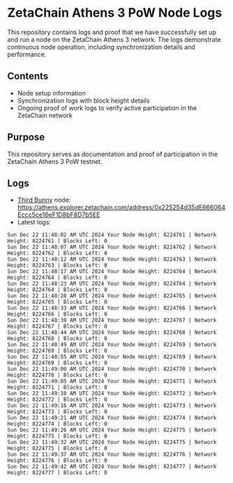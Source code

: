 # ZetaChain Athens 3 PoW Node Logs
This repository contains logs and proof that we have successfully set up and run a node on the ZetaChain Athens 3 network. The logs demonstrate continuous node operation, including synchronization details and performance.

## Contents
- Node setup information
- Synchronization logs with block height details
- Ongoing proof of work logs to verify active participation in the ZetaChain network

## Purpose
This repository serves as documentation and proof of participation in the ZetaChain Athens 3 PoW testnet.

## Logs

- [Third Bunny](https://thirdbunny.xyz/) node: https://athens.explorer.zetachain.com/address/0x225254d35dE666064Eccc5ce16eF1D8bF8D7b5EE
- Latest logs:
```
Sun Dec 22 11:48:02 AM UTC 2024 Your Node Height: 8224761 | Network Height: 8224761 | Blocks Left: 0
Sun Dec 22 11:48:07 AM UTC 2024 Your Node Height: 8224762 | Network Height: 8224762 | Blocks Left: 0
Sun Dec 22 11:48:12 AM UTC 2024 Your Node Height: 8224763 | Network Height: 8224763 | Blocks Left: 0
Sun Dec 22 11:48:17 AM UTC 2024 Your Node Height: 8224764 | Network Height: 8224764 | Blocks Left: 0
Sun Dec 22 11:48:23 AM UTC 2024 Your Node Height: 8224764 | Network Height: 8224764 | Blocks Left: 0
Sun Dec 22 11:48:28 AM UTC 2024 Your Node Height: 8224765 | Network Height: 8224765 | Blocks Left: 0
Sun Dec 22 11:48:33 AM UTC 2024 Your Node Height: 8224766 | Network Height: 8224766 | Blocks Left: 0
Sun Dec 22 11:48:38 AM UTC 2024 Your Node Height: 8224767 | Network Height: 8224767 | Blocks Left: 0
Sun Dec 22 11:48:44 AM UTC 2024 Your Node Height: 8224768 | Network Height: 8224768 | Blocks Left: 0
Sun Dec 22 11:48:49 AM UTC 2024 Your Node Height: 8224769 | Network Height: 8224769 | Blocks Left: 0
Sun Dec 22 11:48:55 AM UTC 2024 Your Node Height: 8224769 | Network Height: 8224769 | Blocks Left: 0
Sun Dec 22 11:49:00 AM UTC 2024 Your Node Height: 8224770 | Network Height: 8224770 | Blocks Left: 0
Sun Dec 22 11:49:05 AM UTC 2024 Your Node Height: 8224771 | Network Height: 8224771 | Blocks Left: 0
Sun Dec 22 11:49:10 AM UTC 2024 Your Node Height: 8224772 | Network Height: 8224772 | Blocks Left: 0
Sun Dec 22 11:49:16 AM UTC 2024 Your Node Height: 8224773 | Network Height: 8224773 | Blocks Left: 0
Sun Dec 22 11:49:21 AM UTC 2024 Your Node Height: 8224774 | Network Height: 8224774 | Blocks Left: 0
Sun Dec 22 11:49:26 AM UTC 2024 Your Node Height: 8224775 | Network Height: 8224775 | Blocks Left: 0
Sun Dec 22 11:49:32 AM UTC 2024 Your Node Height: 8224775 | Network Height: 8224775 | Blocks Left: 0
Sun Dec 22 11:49:37 AM UTC 2024 Your Node Height: 8224776 | Network Height: 8224776 | Blocks Left: 0
Sun Dec 22 11:49:42 AM UTC 2024 Your Node Height: 8224777 | Network Height: 8224777 | Blocks Left: 0
```
